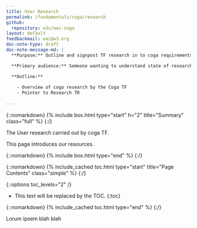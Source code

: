 ```yaml
---
title: User Research
permalink: /fundamentals/coga/research
github:
  repository: w3c/wai-coga
layout: default
feedbackmail: wai@w3.org
doc-note-type: draft
doc-note-message-md: |
  **Purpose:** Outline and signpost TF research in to coga requirements.

  **Primary audience:** Someone wanting to understand state of research into coga.

  **Outline:**
  
    - Overview of coga research by the Coga TF
    - Pointer to Research TR
  
---
```


{::nomarkdown}
{% include box.html type="start" h="2" title="Summary" class="full" %}
{:/}

The User research carried out by coga TF.

This page introduces our resources.

{::nomarkdown}
{% include box.html type="end" %}
{:/}

{::nomarkdown}
{% include_cached toc.html type="start" title="Page Contents" class="simple" %}
{:/}

{::options toc_levels="2" /}

- This text will be replaced by the TOC.
{:toc}

{::nomarkdown}
{% include_cached toc.html type="end" %}
{:/}

Lorum ipsem blah blah